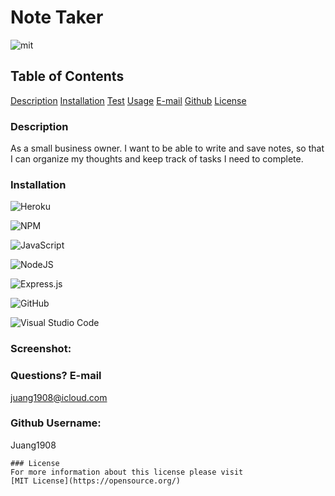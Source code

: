 # Note Taker

![mit](https://img.shields.io/badge/license-MIT-blue)

## Table of Contents

[Description](#description)
[Installation](#installation)
[Test](#test)
[Usage](#usage)
[E-mail](#email)
[Github](#github)
[License](#license)

### Description

As a small business owner. I want to be able to write and save notes, so that I can organize my thoughts and keep track of tasks I need to complete.

### Installation

![Heroku](https://img.shields.io/badge/heroku-%23430098.svg?style=for-the-badge&logo=heroku&logoColor=white)

![NPM](https://img.shields.io/badge/NPM-%23000000.svg?style=for-the-badge&logo=npm&logoColor=white)

![JavaScript](https://img.shields.io/badge/javascript-%23323330.svg?style=for-the-badge&logo=javascript&logoColor=%23F7DF1E)

![NodeJS](https://img.shields.io/badge/node.js-6DA55F?style=for-the-badge&logo=node.js&logoColor=white)

![Express.js](https://img.shields.io/badge/express.js-%23404d59.svg?style=for-the-badge&logo=express&logoColor=%2361DAFB)

![GitHub](https://img.shields.io/badge/github-%23121011.svg?style=for-the-badge&logo=github&logoColor=white)

![Visual Studio Code](https://img.shields.io/badge/Visual%20Studio%20Code-0078d7.svg?style=for-the-badge&logo=visual-studio-code&logoColor=white)

### Screenshot:

### Questions? E-mail

juang1908@icloud.com

### Github Username:

Juang1908

    ### License
    For more information about this license please visit
    [MIT License](https://opensource.org/)

